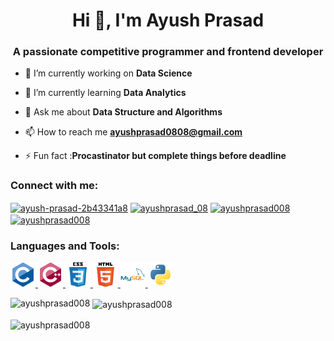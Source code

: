 <h1 align="center">Hi 👋, I'm Ayush Prasad</h1>
<h3 align="center">A passionate competitive programmer and frontend developer</h3>

- 🔭 I’m currently working on **Data Science**

- 🌱 I’m currently learning **Data Analytics**

- 💬 Ask me about **Data Structure and Algorithms**

- 📫 How to reach me **ayushprasad0808@gmail.com**

- ⚡ Fun fact :**Procastinator but complete things before deadline**

<h3 align="left">Connect with me:</h3>
<p align="left">
<a href="https://linkedin.com/in/ayush-prasad-2b43341a8" target="blank"><img align="center" src="https://raw.githubusercontent.com/rahuldkjain/github-profile-readme-generator/master/src/images/icons/Social/linked-in-alt.svg" alt="ayush-prasad-2b43341a8" height="30" width="40" /></a>
<a href="https://instagram.com/ayushprasad_08" target="blank"><img align="center" src="https://raw.githubusercontent.com/rahuldkjain/github-profile-readme-generator/master/src/images/icons/Social/instagram.svg" alt="ayushprasad_08" height="30" width="40" /></a>
<a href="https://www.codechef.com/users/ayushprasad008" target="blank"><img align="center" src="https://cdn.jsdelivr.net/npm/simple-icons@3.1.0/icons/codechef.svg" alt="ayushprasad008" height="30" width="40" /></a>
<a href="https://www.hackerrank.com/ayushprasad008" target="blank"><img align="center" src="https://raw.githubusercontent.com/rahuldkjain/github-profile-readme-generator/master/src/images/icons/Social/hackerrank.svg" alt="ayushprasad008" height="30" width="40" /></a>
</p>

<h3 align="left">Languages and Tools:</h3>
<p align="left"> <a href="https://www.cprogramming.com/" target="_blank" rel="noreferrer"> <img src="https://raw.githubusercontent.com/devicons/devicon/master/icons/c/c-original.svg" alt="c" width="40" height="40"/> </a> <a href="https://www.w3schools.com/cpp/" target="_blank" rel="noreferrer"> <img src="https://raw.githubusercontent.com/devicons/devicon/master/icons/cplusplus/cplusplus-original.svg" alt="cplusplus" width="40" height="40"/> </a> <a href="https://www.w3schools.com/css/" target="_blank" rel="noreferrer"> <img src="https://raw.githubusercontent.com/devicons/devicon/master/icons/css3/css3-original-wordmark.svg" alt="css3" width="40" height="40"/> </a> <a href="https://www.w3.org/html/" target="_blank" rel="noreferrer"> <img src="https://raw.githubusercontent.com/devicons/devicon/master/icons/html5/html5-original-wordmark.svg" alt="html5" width="40" height="40"/> </a> <a href="https://www.mysql.com/" target="_blank" rel="noreferrer"> <img src="https://raw.githubusercontent.com/devicons/devicon/master/icons/mysql/mysql-original-wordmark.svg" alt="mysql" width="40" height="40"/> </a> <a href="https://www.python.org" target="_blank" rel="noreferrer"> <img src="https://raw.githubusercontent.com/devicons/devicon/master/icons/python/python-original.svg" alt="python" width="40" height="40"/> </a> </p>

<p><img align="left" src="https://github-readme-stats.vercel.app/api/top-langs?username=ayushprasad008&show_icons=true&locale=en&layout=compact" alt="ayushprasad008" /></p>

<p>&nbsp;<img align="center" src="https://github-readme-stats.vercel.app/api?username=ayushprasad008&show_icons=true&locale=en" alt="ayushprasad008" /></p>

<p><img align="center" src="https://github-readme-streak-stats.herokuapp.com/?user=ayushprasad008&" alt="ayushprasad008" /></p>
